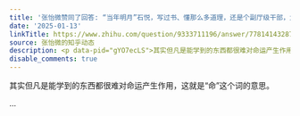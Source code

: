 ```yaml
---
title: '张怡微赞同了回答: “当年明月”石悦，写过书、懂那么多道理，还是个副厅级干部，为什么过不好自己的人生？?'
date: '2025-01-13'
linkTitle: https://www.zhihu.com/question/9333711196/answer/77814143287
source: 张怡微的知乎动态
description: <p data-pid="gYO7ecLS">其实但凡是能学到的东西都很难对命运产生作用，这就是“命”这个词的意思。</p> ...
disable_comments: true
---
```

<p data-pid="gYO7ecLS">其实但凡是能学到的东西都很难对命运产生作用，这就是“命”这个词的意思。</p> ...